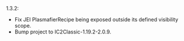 1.3.2:
- Fix JEI PlasmafierRecipe being exposed outside its defined visibility scope.
- Bump project to IC2Classic-1.19.2-2.0.9.
